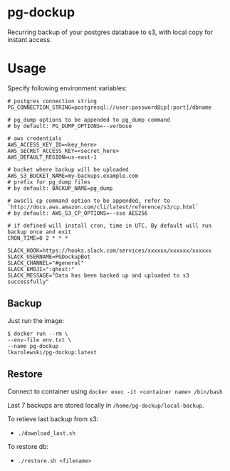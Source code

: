 
# pg-dockup

Recurring backup of your postgres database to s3, with local copy for instant access.

# Usage

Specify following environment variables:

```
# postgres connection string
PG_CONNECTION_STRING=postgresql://user:password@ip[:port]/dbname

# pg_dump options to be appended to pg_dump command
# by default: PG_DUMP_OPTIONS=--verbose

# aws credentials
AWS_ACCESS_KEY_ID=<key_here>
AWS_SECRET_ACCESS_KEY=<secret_here>
AWS_DEFAULT_REGION=us-east-1

# bucket where backup will be uploaded
AWS_S3_BUCKET_NAME=my-backups.example.com
# prefix for pg_dump files
# by default: BACKUP_NAME=pg_dump  

# awscli cp command option to be appended, refer to `http://docs.aws.amazon.com/cli/latest/reference/s3/cp.html`
# by default: AWS_S3_CP_OPTIONS=--sse AES256

# if defined will install cron, time in UTC. By default will run backup once and exit
CRON_TIME=0 2 * * *

SLACK_HOOK=https://hooks.slack.com/services/xxxxxx/xxxxxx/xxxxxx
SLACK_USERNAME=PGDockupBot
SLACK_CHANNEL="#general"
SLACK_EMOJI=":ghost:"
SLACK_MESSAGE="Data has been backed up and uploaded to s3 successfully"

```

## Backup
Just run the image:

```
$ docker run --rm \
--env-file env.txt \
--name pg-dockup 
lkarolewski/pg-dockup:latest
```

## Restore

Connect to container using `docker exec -it <container name> /bin/bash` 


Last 7 backups are stored locally in `/home/pg-dockup/local-backup`.


To retieve last backup from s3:
- `./download_last.sh`


To restore db:
 - `./restore.sh <filename>`
